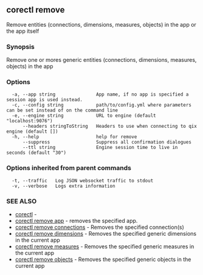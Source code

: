 ## corectl remove

Remove entities (connections, dimensions, measures, objects) in the app or the app itself

### Synopsis

Remove one or mores generic entities (connections, dimensions, measures, objects) in the app

### Options

```
  -a, --app string               App name, if no app is specified a session app is used instead.
  -c, --config string            path/to/config.yml where parameters can be set instead of on the command line
  -e, --engine string            URL to engine (default "localhost:9076")
      --headers stringToString   Headers to use when connecting to qix engine (default [])
  -h, --help                     help for remove
      --suppress                 Suppress all confirmation dialogues
      --ttl string               Engine session time to live in seconds (default "30")
```

### Options inherited from parent commands

```
  -t, --traffic   Log JSON websocket traffic to stdout
  -v, --verbose   Logs extra information
```

### SEE ALSO

* [corectl](corectl.md)	 - 
* [corectl remove app](corectl_remove_app.md)	 - removes the specified app.
* [corectl remove connections](corectl_remove_connections.md)	 - Removes the specified connection(s)
* [corectl remove dimensions](corectl_remove_dimensions.md)	 - Removes the specified generic dimensions in the current app
* [corectl remove measures](corectl_remove_measures.md)	 - Removes the specified generic measures in the current app
* [corectl remove objects](corectl_remove_objects.md)	 - Removes the specified generic objects in the current app

